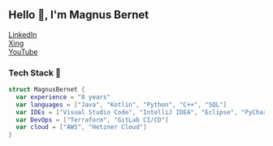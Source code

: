 ## Hello 👋, I'm Magnus Bernet

<a href="https://www.linkedin.com/in/magnusbernet/">
  <span>LinkedIn</span>
</a>
<br>
<a href="https://www.xing.com/profile/Magnus_Bernet/">
  <span>Xing</span>
</a>
</br>
<a href="https://www.youtube.com/channel/UC3uVELHQuQ0lhgMl5kHaTVg">
  <span>YouTube<span>
</a>
</br>

### Tech Stack 🔧

```Swift
struct MagnusBernet {
  var experience = "8 years"
  var languages = ["Java", "Kotlin", "Python", "C++", "SQL"]
  var IDEs = ["Visual Studio Code", "IntelliJ IDEA", "Eclipse", "PyCharm"]
  var DevOps = ["Terraform", "GitLab CI/CD"]
  var cloud = ["AWS", "Hetzner Cloud"]
}
